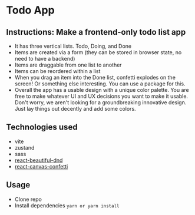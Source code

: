 # Todo App

## Instructions: Make a frontend-only todo list app

* It has three vertical lists. Todo, Doing, and Done
* Items are created via a form (they can be stored in browser state, no need to have
a backend)
* Items are draggable from one list to another
* Items can be reordered within a list
* When you drag an item into the Done list, confetti explodes on the screen! Or
something else interesting. You can use a package for this.
* Overall the app has a usable design with a unique color palette. You are free to
make whatever UI and UX decisions you want to make it usable. Don't worry, we aren't looking for a groundbreaking innovative design. Just lay things out decently and add some colors.

## Technologies used

* vite
* zustand
* sass
* [react-beautiful-dnd](https://github.com/atlassian/react-beautiful-dnd/tree/master)
* [react-canvas-confetti](https://www.npmjs.com/package/react-canvas-confetti)

## Usage

* Clone repo
* Install dependencies ``yarn or yarn install``
